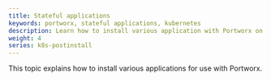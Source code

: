 ```yaml
---
title: Stateful applications
keywords: portworx, stateful applications, kubernetes
description: Learn how to install various application with Portworx on Kubernetes
weight: 4
series: k8s-postinstall
---
```


This topic explains how to install various applications for use with Portworx.
